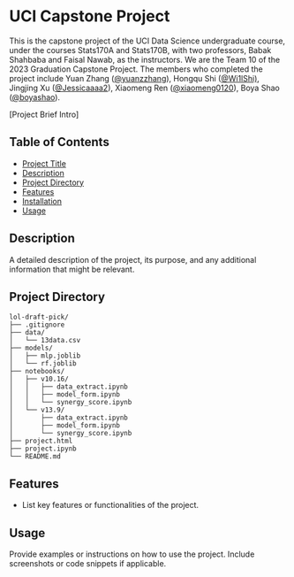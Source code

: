 # UCI Capstone Project

This is the capstone project of the UCI Data Science undergraduate course, under the courses Stats170A and Stats170B, with two professors, Babak Shahbaba and Faisal Nawab, as the instructors. We are the Team 10 of the 2023 Graduation Capstone Project. The members who completed the project include Yuan Zhang ([@yuanzzhang](https://github.com/yuanzzhang)), Hongqu Shi ([@Wi1lShi)](https://github.com/Wi1lShi), Jingjing Xu ([@Jessicaaaa2](https://github.com/Jessicaaaa2)), Xiaomeng Ren ([@xiaomeng0120](https://github.com/xiaomeng0120)), Boya Shao ([@boyashao](https://github.com/boyashao)).

[Project Brief Intro]

## Table of Contents

- [Project Title](#project-title)
- [Description](#description)
- [Project Directory](#project-directory)
- [Features](#features)
- [Installation](#installation)
- [Usage](#usage)


## Description

A detailed description of the project, its purpose, and any additional information that might be relevant.


## Project Directory

```
lol-draft-pick/
├── .gitignore
├── data/
│   └── 13data.csv
├── models/
│   ├── mlp.joblib
│   └── rf.joblib
├── notebooks/
│   ├── v10.16/
│   │   ├── data_extract.ipynb
│   │   ├── model_form.ipynb
│   │   └── synergy_score.ipynb
│   └── v13.9/
│       ├── data_extract.ipynb
│       ├── model_form.ipynb
│       └── synergy_score.ipynb
├── project.html
├── project.ipynb
└── README.md
```


## Features

- List key features or functionalities of the project.


## Usage

Provide examples or instructions on how to use the project. Include screenshots or code snippets if applicable.

